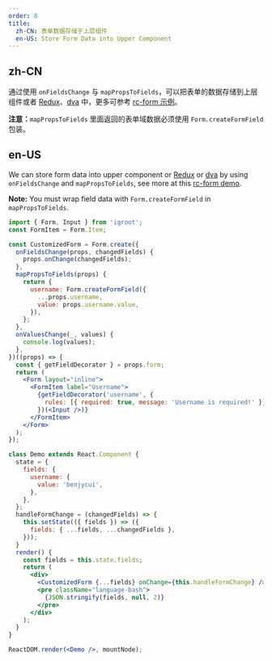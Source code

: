 ```yaml
---
order: 8
title:
  zh-CN: 表单数据存储于上层组件
  en-US: Store Form Data into Upper Component
---
```


## zh-CN

通过使用 `onFieldsChange` 与 `mapPropsToFields`，可以把表单的数据存储到上层组件或者 [Redux](https://github.com/reactjs/redux)、[dva](https://github.com/dvajs/dva) 中，更多可参考 [rc-form 示例](http://react-component.github.io/form/examples/redux.html)。

**注意：**`mapPropsToFields` 里面返回的表单域数据必须使用 `Form.createFormField` 包装。

## en-US

We can store form data into upper component or [Redux](https://github.com/reactjs/redux) or [dva](https://github.com/dvajs/dva) by using `onFieldsChange` and `mapPropsToFields`, see more at this [rc-form demo](http://react-component.github.io/form/examples/redux.html).

**Note:** You must wrap field data with `Form.createFormField` in `mapPropsToFields`.

````jsx
import { Form, Input } from 'igroot';
const FormItem = Form.Item;

const CustomizedForm = Form.create({
  onFieldsChange(props, changedFields) {
    props.onChange(changedFields);
  },
  mapPropsToFields(props) {
    return {
      username: Form.createFormField({
        ...props.username,
        value: props.username.value,
      }),
    };
  },
  onValuesChange(_, values) {
    console.log(values);
  },
})((props) => {
  const { getFieldDecorator } = props.form;
  return (
    <Form layout="inline">
      <FormItem label="Username">
        {getFieldDecorator('username', {
          rules: [{ required: true, message: 'Username is required!' }],
        })(<Input />)}
      </FormItem>
    </Form>
  );
});

class Demo extends React.Component {
  state = {
    fields: {
      username: {
        value: 'benjycui',
      },
    },
  };
  handleFormChange = (changedFields) => {
    this.setState(({ fields }) => ({
      fields: { ...fields, ...changedFields },
    }));
  }
  render() {
    const fields = this.state.fields;
    return (
      <div>
        <CustomizedForm {...fields} onChange={this.handleFormChange} />
        <pre className="language-bash">
          {JSON.stringify(fields, null, 2)}
        </pre>
      </div>
    );
  }
}

ReactDOM.render(<Demo />, mountNode);
````

<style>
#components-form-demo-global-state .language-bash {
  max-width: 400px;
  border-radius: 6px;
  margin-top: 24px;
}
</style>
